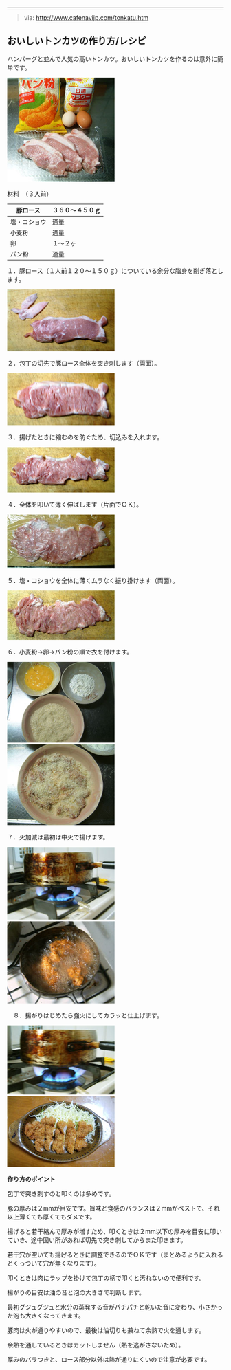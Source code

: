 

---

> via: <http://www.cafenavijp.com/tonkatu.htm>



## **おいしいトンカツの作り方/レシピ**

ハンバーグと並んで人気の高いトンカツ。おいしいトンカツを作るのは意外に簡単です。

![img](_assets/炸猪排/1.jpg)

材料　（３人前）

| 豚ロース     | ３６０～４５０ｇ |
| ------------ | ---------------- |
| 塩・コショウ | 適量             |
| 小麦粉       | 適量             |
| 卵           | １～２ヶ         |
| パン粉       | 適量             |



１．豚ロース（１人前１２０～１５０ｇ）についている余分な脂身を削ぎ落とします。

![img](_assets/炸猪排/2.jpg)

２．包丁の切先で豚ロース全体を突き刺します（両面）。

![img](_assets/炸猪排/3.jpg)

３．揚げたときに縮むのを防ぐため、切込みを入れます。

![img](_assets/炸猪排/4.jpg)

４．全体を叩いて薄く伸ばします（片面でＯＫ）。

![img](_assets/炸猪排/5.jpg)

５．塩・コショウを全体に薄くムラなく振り掛けます（両面）。

![img](_assets/炸猪排/6.jpg)

６．小麦粉→卵→パン粉の順で衣を付けます。

![img](_assets/炸猪排/7.jpg)　![img](_assets/炸猪排/8.jpg)

７．火加減は最初は中火で揚げます。

![img](_assets/炸猪排/9.jpg)　![img](_assets/炸猪排/10.jpg)

　８．揚がりはじめたら強火にしてカラッと仕上げます。

![img](_assets/炸猪排/13.jpg)　![img](_assets/炸猪排/11.jpg)

**作り方のポイント**

包丁で突き刺すのと叩くのは多めです。

豚の厚みは２mmが目安です。旨味と食感のバランスは２mmがベストで、それ以上薄くても厚くてもダメです。

揚げると若干縮んで厚みが増すため、叩くときは２mm以下の厚みを目安に叩いていき、途中固い所があれば切先で突き刺してからまた叩きます。

若干穴が空いても揚げるときに調整できるのでＯＫです（まとめるように入れるとくっついて穴が無くなります）。

叩くときは肉にラップを掛けて包丁の柄で叩くと汚れないので便利です。

揚がりの目安は油の音と泡の大きさで判断します。

最初グジュグジュと水分の蒸発する音がパチパチと乾いた音に変わり、小さかった泡も大きくなってきます。

豚肉は火が通りやすいので、最後は油切りも兼ねて余熱で火を通します。

余熱を通しているときはカットしません（熱を逃がさないため）。

厚みのバラつきと、ロース部分以外は熱が通りにくいので注意が必要です。
